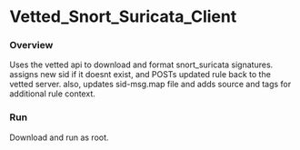 # Vetted_Snort_Suricata_Client

### Overview

Uses the vetted api to download and format snort_suricata signatures. assigns new sid if it doesnt exist, and POSTs updated rule back to the vetted server. also, updates sid-msg.map file and adds source and tags for additional rule context.

### Run

Download and run as root.